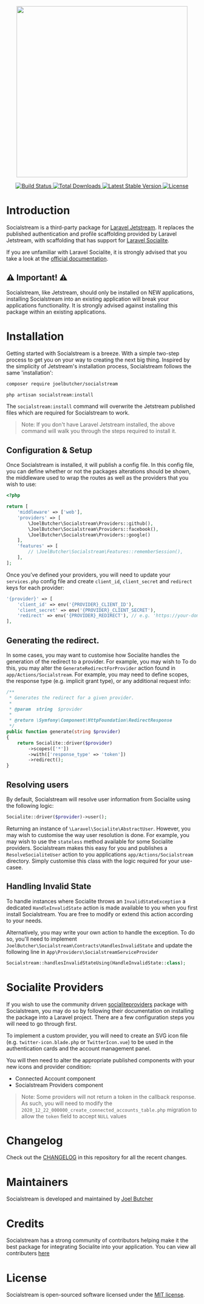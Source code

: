 <p align="center"><img src="https://ik.imagekit.io/r6kac144kke/logo_tNST3_4jfkSh.png" width="450"></p>

<p align="center">
    <a href="https://github.com/joelbutcher/socialstream/actions">
        <img src="https://github.com/joelbutcher/socialstream/workflows/tests/badge.svg" alt="Build Status">
    </a>
    <a href="https://packagist.org/packages/joelbutcher/socialstream">
        <img src="https://img.shields.io/packagist/dt/joelbutcher/socialstream" alt="Total Downloads">
    </a>
    <a href="https://packagist.org/packages/joelbutcher/socialstream">
        <img src="https://img.shields.io/packagist/v/joelbutcher/socialstream" alt="Latest Stable Version">
    </a>
    <a href="https://packagist.org/packages/joelbutcher/socialstream">
        <img src="https://img.shields.io/packagist/l/joelbutcher/socialstream" alt="License">
    </a>
</p>

# Introduction

Socialstream is a third-party package for [Laravel Jetstream](https://github.com/laravel/jetstream). It replaces the published authentication and profile scaffolding provided by Laravel Jetstream, with scaffolding that has support for [Laravel Socialite](https://laravel.com/docs/8.x/socialite).

If you are unfamiliar with Laravel Socialite, it is strongly advised that you take a look at the [official documentation](https://laravel.com/docs/8.x/socialite). 

## ⚠️ Important! ⚠️

Socialstream, like Jetstream, should only be installed on NEW applications, installing Socialstream into an existing application will break your applications functionality. It is strongly advised against installing this package within an existing applications.

# Installation

Getting started with Socialstream is a breeze. With a simple two-step process to get you on your way to creating the next big thing. Inspired by the simplicity of Jetstream's installation process, Socialstream follows the same 'installation':

```sh
composer require joelbutcher/socialstream

php artisan socialstream:install
```

The `socialstream:install` command will overwrite the Jetstream published files which are required for Socialstream to work. 

> Note: If you don't have Laravel Jetstream installed, the above command will walk you through the steps required to install it.

## Configuration & Setup
Once Socialstream is installed, it will publish a config file. In this config file, you can define whether or not the packages alterations should be shown, the middleware used to wrap the routes as well as the providers that you wish to use:

```php
<?php

return [
    'middleware' => ['web'],
    'providers' => [
        \JoelButcher\Socialstream\Providers::github(),
        \JoelButcher\Socialstream\Providers::facebook(),
        \JoelButcher\Socialstream\Providers::google()
    ],
    'features' => [
        // \JoelButcher\Socialstream\Features::rememberSession(),
    ],
];
```

Once you’ve defined your providers, you will need to update your `services.php` config file and create `client_id`, `client_secret` and `redirect` keys for each provider:

```php
'{provider}' => [
    'client_id' => env('{PROVIDER}_CLIENT_ID'),
    'client_secret' => env('{PROVIDER}_CLIENT_SECRET'),
    'redirect' => env('{PROVIDER}_REDIRECT'), // e.g. 'https://your-domain.com/oauth/{provider}/callback'
],
```

## Generating the redirect.

In some cases, you may want to customise how Socialite handles the generation of the redirect to a provider. For example, you may wish to To do this, you may alter the `GenerateRedirectForProvider` action found in `app/Actions/Socialstream`. For example, you may need to define scopes, the response type (e.g. implicit grant type), or any additional request info:

```php
/**
 * Generates the redirect for a given provider.
 * 
 * @param  string  $provider
 * 
 * @return \Symfony\Component\HttpFoundation\RedirectResponse
 */
public function generate(string $provider)
{
    return Socialite::driver($provider)
        ->scopes(['*'])
        ->with(['response_type' => 'token'])
        ->redirect();
}
```

## Resolving users

By default, Socialstream will resolve user information from Socialite using the following logic:

```php
Socialite::driver($provider)->user();
```

Returning an instance of `\Laravel\Socialite\AbstractUser`. However, you may wish to customise the way user resolution is done. For example, you may wish to use the `stateless` method available for some Socialite providers. Socialstream makes this easy for you and publishes a `ResolveSocialiteUser` action to you applications `app/Actions/Socialstream` directory. Simply customise this class with the logic required for your use-casee.

## Handling Invalid State

To handle instances where Socialite throws an `InvalidStateException` a dedicated `HandleInvalidState` action is made available to you when you first install Socialstream. You are free to modify or extend this action according to your needs. 

Alternatively, you may write your own action to handle the exception. To do so, you'll need to implement `JoelButcher\Socialstream\Contracts\HandlesInvalidState` and update the following line in `App\Providers\SocialstreamServiceProvider`

```php
Socialstream::handlesInvalidStateUsing(HandleInvalidState::class);
```

# Socialite Providers

If you wish to use the community driven [socialiteproviders](https://socialiteproviders.com) package with Socialstream, you may do so by following their documentation on installing the package into a Laravel project. There are a few configuration steps you will need to go through first.

To implement a custom provider, you will need to create an SVG icon file (e.g. `twitter-icon.blade.php` or `TwitterIcon.vue`) to be used in the authentication cards and the account management panel.

You will then need to alter the appropriate published components with your new icons and provider condition:

- Connected Account component
- Socialstream Providers component

> Note: Some providers will not return a token in the callback response. As such, you will need to modify the `2020_12_22_000000_create_connected_accounts_table.php` migration to allow the `token` field to accept `NULL` values

# Changelog

Check out the [CHANGELOG](CHANGELOG.md) in this repository for all the recent changes.

# Maintainers

Socialstream is developed and maintained by [Joel Butcher](https://joelbutcher.co.uk)

# Credits

Socialstream has a strong community of contributors helping make it the best package for integrating Socialite into your application. You can view all contributers [here](https://github.com/joelbutcher/socialstream/graphs/contributors)

# License

Socialstream is open-sourced software licensed under the [MIT license](LICENSE.md).
